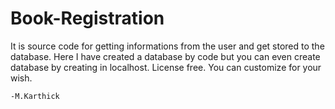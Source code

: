 # Book-Registration
It is source code for getting informations from the user and get stored to the database.
Here I have created a database by code but you can even create database by creating in localhost.
License free.
You can customize for your wish.





    -M.Karthick
